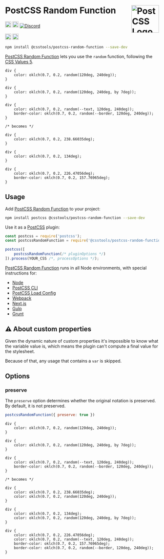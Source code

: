 # PostCSS Random Function [<img src="https://postcss.github.io/postcss/logo.svg" alt="PostCSS Logo" width="90" height="90" align="right">][PostCSS]

[<img alt="npm version" src="https://img.shields.io/npm/v/@csstools/postcss-random-function.svg" height="20">][npm-url] [<img alt="Build Status" src="https://github.com/csstools/postcss-plugins/workflows/test/badge.svg" height="20">][cli-url] [<img alt="Discord" src="https://shields.io/badge/Discord-5865F2?logo=discord&logoColor=white">][discord]<br><br>[<img alt="Baseline Status" src="https://cssdb.org/images/badges-baseline/random-function.svg" height="20">][css-url] [<img alt="CSS Standard Status" src="https://cssdb.org/images/badges/random-function.svg" height="20">][css-url] 

```bash
npm install @csstools/postcss-random-function --save-dev
```

[PostCSS Random Function] lets you use the `random` function, following the [CSS Values 5].

```pcss
div {
	color: oklch(0.7, 0.2, random(120deg, 240deg));
}

div {
	color: oklch(0.7, 0.2, random(120deg, 240deg, by 7deg));
}

div {
	color: oklch(0.7, 0.2, random(--text, 120deg, 240deg));
	border-color: oklch(0.7, 0.2, random(--border, 120deg, 240deg));
}

/* becomes */

div {
	color: oklch(0.7, 0.2, 238.66035deg);
}

div {
	color: oklch(0.7, 0.2, 134deg);
}

div {
	color: oklch(0.7, 0.2, 226.47056deg);
	border-color: oklch(0.7, 0.2, 157.76965deg);
}
```

## Usage

Add [PostCSS Random Function] to your project:

```bash
npm install postcss @csstools/postcss-random-function --save-dev
```

Use it as a [PostCSS] plugin:

```js
const postcss = require('postcss');
const postcssRandomFunction = require('@csstools/postcss-random-function');

postcss([
	postcssRandomFunction(/* pluginOptions */)
]).process(YOUR_CSS /*, processOptions */);
```

[PostCSS Random Function] runs in all Node environments, with special
instructions for:

- [Node](INSTALL.md#node)
- [PostCSS CLI](INSTALL.md#postcss-cli)
- [PostCSS Load Config](INSTALL.md#postcss-load-config)
- [Webpack](INSTALL.md#webpack)
- [Next.js](INSTALL.md#nextjs)
- [Gulp](INSTALL.md#gulp)
- [Grunt](INSTALL.md#grunt)

## ⚠️ About custom properties

Given the dynamic nature of custom properties it's impossible to know what the variable value is, which means the plugin can't compute a final value for the stylesheet. 

Because of that, any usage that contains a `var` is skipped.

## Options

### preserve

The `preserve` option determines whether the original notation
is preserved. By default, it is not preserved.

```js
postcssRandomFunction({ preserve: true })
```

```pcss
div {
	color: oklch(0.7, 0.2, random(120deg, 240deg));
}

div {
	color: oklch(0.7, 0.2, random(120deg, 240deg, by 7deg));
}

div {
	color: oklch(0.7, 0.2, random(--text, 120deg, 240deg));
	border-color: oklch(0.7, 0.2, random(--border, 120deg, 240deg));
}

/* becomes */

div {
	color: oklch(0.7, 0.2, 238.66035deg);
	color: oklch(0.7, 0.2, random(120deg, 240deg));
}

div {
	color: oklch(0.7, 0.2, 134deg);
	color: oklch(0.7, 0.2, random(120deg, 240deg, by 7deg));
}

div {
	color: oklch(0.7, 0.2, 226.47056deg);
	color: oklch(0.7, 0.2, random(--text, 120deg, 240deg));
	border-color: oklch(0.7, 0.2, 157.76965deg);
	border-color: oklch(0.7, 0.2, random(--border, 120deg, 240deg));
}
```

[cli-url]: https://github.com/csstools/postcss-plugins/actions/workflows/test.yml?query=workflow/test
[css-url]: https://cssdb.org/#random-function
[discord]: https://discord.gg/bUadyRwkJS
[npm-url]: https://www.npmjs.com/package/@csstools/postcss-random-function

[PostCSS]: https://github.com/postcss/postcss
[PostCSS Random Function]: https://github.com/csstools/postcss-plugins/tree/main/plugins/postcss-random-function
[CSS Values 5]: https://drafts.csswg.org/css-values-5/#random
